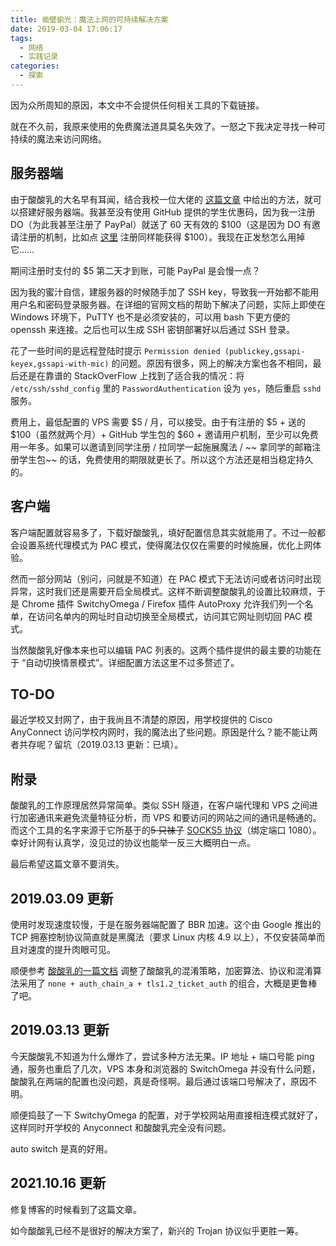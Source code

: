 ```yaml
---
title: 凿壁偷光：魔法上网的可持续解决方案
date: 2019-03-04 17:06:17
tags:
  - 网络
  - 实践记录
categories:
  - 探索
---
```


因为众所周知的原因，本文中不会提供任何相关工具的下载链接。

<!--more-->

就在不久前，我原来使用的免费魔法道具莫名失效了。一怒之下我决定寻找一种可持续的魔法来访问网络。

## 服务器端

由于酸酸乳的大名早有耳闻，结合我校一位大佬的 [这篇文章](https://www.gofun4.top/2018/05/26/%E4%B8%80%E5%B9%B4%E5%85%8D%E8%B4%B9%E9%AD%94%E6%B3%95%E4%B8%8A%E7%BD%91%E4%BA%86%E8%A7%A3%E4%B8%80%E4%B8%8B/#%E5%9C%A8%E8%BF%99%E9%87%8C%E6%88%91%E4%BB%AC%E9%80%9A%E8%BF%87VPS%E6%9D%A5%E5%AE%9E%E7%8E%B0%E3%80%82) 中给出的方法，就可以搭建好服务器端。我甚至没有使用 GitHub 提供的学生优惠码，因为我一注册 DO（为此我甚至注册了 PayPal）就送了 60 天有效的 \$100（这是因为 DO 有邀请注册的机制，比如点 [这里](https://m.do.co/c/a429cdf8f135) 注册同样能获得 \$100）。我现在正发愁怎么用掉它……

期间注册时支付的 \$5 第二天才到账，可能 PayPal 是会慢一点？

因为我的蜜汁自信，建服务器的时候随手加了 SSH key，导致我一开始都不能用用户名和密码登录服务器。在详细的官网文档的帮助下解决了问题，实际上即使在 Windows 环境下，PuTTY 也不是必须安装的，可以用 bash 下更方便的 openssh 来连接。之后也可以生成 SSH 密钥部署好以后通过 SSH 登录。

花了一些时间的是远程登陆时提示 `Permission denied (publickey,gssapi-keyex,gssapi-with-mic)` 的问题。原因有很多，网上的解决方案也各不相同，最后还是在靠谱的 StackOverFlow 上找到了适合我的情况：将 `/etc/ssh/sshd_config` 里的 `PasswordAuthentication` 设为 `yes`，随后重启 `sshd` 服务。

费用上，最低配置的 VPS 需要 \$5 / 月，可以接受。由于有注册的 \$5 + 送的 \$100（虽然就两个月）+ GitHub 学生包的 \$60 + 邀请用户机制，至少可以免费用一年多。如果可以邀请到同学注册 / 拉同学一起施展魔法 / ~~ 拿同学的邮箱注册学生包~~ 的话，免费使用的期限就更长了。所以这个方法还是相当稳定持久的。

## 客户端

客户端配置就容易多了，下载好酸酸乳，填好配置信息其实就能用了。不过一般都会设置系统代理模式为 PAC 模式，使得魔法仅仅在需要的时候施展，优化上网体验。

然而一部分网站（别问，问就是不知道）在 PAC 模式下无法访问或者访问时出现异常，这时我们还是需要开启全局模式。这样不断调整酸酸乳的设置比较麻烦，于是 Chrome 插件 SwitchyOmega / Firefox 插件 AutoProxy 允许我们列一个名单，在访问名单内的网址时自动切换至全局模式，访问其它网址则切回 PAC 模式。

当然酸酸乳好像本来也可以编辑 PAC 列表的。这两个插件提供的最主要的功能在于 “自动切换情景模式”。详细配置方法这里不过多赘述了。

## TO-DO

最近学校又封网了，由于我尚且不清楚的原因，用学校提供的 Cisco AnyConnect 访问学校内网时，我的魔法出了些问题。原因是什么？能不能让两者共存呢？留坑（2019.03.13 更新：已填）。

## 附录

酸酸乳的工作原理居然异常简单。类似 SSH 隧道，在客户端代理和 VPS 之间进行加密通讯来避免流量特征分析，而 VPS 和要访问的网站之间的通讯是畅通的。而这个工具的名字来源于它所基于的~~5 只袜子~~ [SOCKS5 协议](https://zh.wikipedia.org/wiki/SOCKS#cite_ref-1)（绑定端口 1080）。幸好计网有认真学，没见过的协议也能举一反三大概明白一点。

最后希望这篇文章不要消失。

## 2019.03.09 更新

使用时发现速度较慢，于是在服务器端配置了 BBR 加速。这个由 Google 推出的 TCP 拥塞控制协议简直就是黑魔法（要求 Linux 内核 4.9 以上），不仅安装简单而且对速度的提升肉眼可见。

顺便参考 [酸酸乳的一篇文档](https://github.com/gaoshilei/shadowsocks_install/blob/master/shadowsocksR-wiki/ShadowsocksR%20%E5%8D%8F%E8%AE%AE%E6%8F%92%E4%BB%B6%E6%96%87%E6%A1%A3.md) 调整了酸酸乳的混淆策略，加密算法、协议和混淆算法采用了 `none + auth_chain_a + tls1.2_ticket_auth` 的组合，大概是更鲁棒了吧。

## 2019.03.13 更新

今天酸酸乳不知道为什么爆炸了，尝试多种方法无果。IP 地址 + 端口号能 ping 通，服务也重启了几次，VPS 本身和浏览器的 SwitchOmega 并没有什么问题，酸酸乳在两端的配置也没问题，真是奇怪啊。最后通过该端口号解决了，原因不明。

顺便捣鼓了一下 SwitchyOmega 的配置，对于学校网站用直接相连模式就好了，这样同时开学校的 Anyconnect 和酸酸乳完全没有问题。

auto switch 是真的好用。

## 2021.10.16 更新

修复博客的时候看到了这篇文章。

如今酸酸乳已经不是很好的解决方案了，新兴的 Trojan 协议似乎更胜一筹。